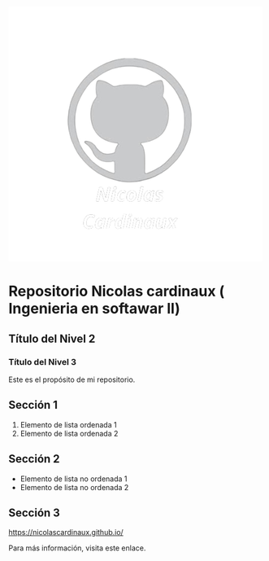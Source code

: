 <img src="Nicolas_Cardinaux.png" alt="">

 

# Repositorio Nicolas cardinaux ( Ingenieria en softawar ll)

## Título del Nivel 2

### Título del Nivel 3

Este es el propósito de mi repositorio.

## Sección 1

1. Elemento de lista ordenada 1
2. Elemento de lista ordenada 2

## Sección 2

- Elemento de lista no ordenada 1
- Elemento de lista no ordenada 2

## Sección 3
https://nicolascardinaux.github.io/

Para más información, visita este enlace.

